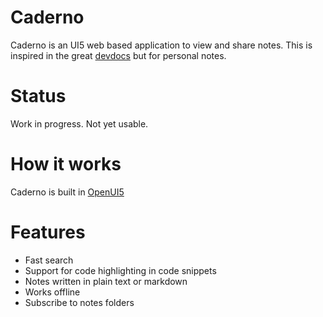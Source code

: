 # Caderno
Caderno is an UI5 web based application to view and share notes. This is inspired in the great [devdocs](http://devdocs.io) but for personal notes.

# Status
Work in progress. Not yet usable.

# How it works
Caderno is built in [OpenUI5](http://openui5.org)

# Features
 - Fast search
 - Support for code highlighting in code snippets
 - Notes written in plain text or markdown
 - Works offline
 - Subscribe to notes folders
 
